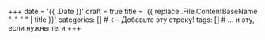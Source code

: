 +++
date = '{{ .Date }}'
draft = true
title = '{{ replace .File.ContentBaseName "-" " " | title }}'
categories: [] # <-- Добавьте эту строку!
tags: []      # ... и эту, если нужны теги
+++
